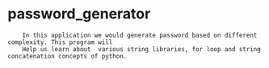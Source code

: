 # password_generator
        In this application we would generate password based on different complexity. This program will
        Help us learn about  various string libraries, for loop and string concatenation concepts of python.
